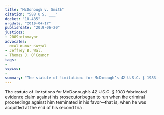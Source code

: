 ```yaml
---
title: "McDonough v. Smith"
citation: "588 U.S. ___"
docket: "18-485"
argdate: "2019-04-17"
publishdate: "2019-06-20"
justices:
- 2009sotomayor
advocates:
- Neal Kumar Katyal
- Jeffrey B. Wall
- Thomas J. O’Connor
tags:
- 
topics:
- 
summary: "The statute of limitations for McDonough’s 42 U.S.C. § 1983 fabricated-evidence claim against his prosecutor began to run when the criminal proceedings against him terminated in his favor—that is, when he was acquitted at the end of his second trial."
---
```

The statute of limitations for McDonough’s 42 U.S.C. § 1983 fabricated-evidence claim against his prosecutor began to run when the criminal proceedings against him terminated in his favor—that is, when he was acquitted at the end of his second trial.
